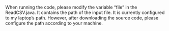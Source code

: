 When running the code, please modify the variable “file” in the ReadCSV.java. It contains the path of the input file. It is currently configured to my laptop’s path. However, after downloading the source code, please configure the path according to your machine.
